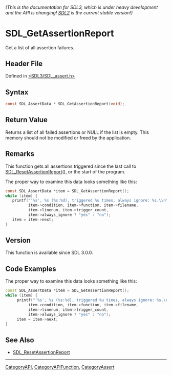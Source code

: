 ###### (This is the documentation for SDL3, which is under heavy development and the API is changing! [SDL2](https://wiki.libsdl.org/SDL2/) is the current stable version!)
# SDL_GetAssertionReport

Get a list of all assertion failures.

## Header File

Defined in [<SDL3/SDL_assert.h>](https://github.com/libsdl-org/SDL/blob/main/include/SDL3/SDL_assert.h)

## Syntax

```c
const SDL_AssertData * SDL_GetAssertionReport(void);

```

## Return Value

Returns a list of all failed assertions or NULL if the list is empty. This
memory should not be modified or freed by the application.

## Remarks

This function gets all assertions triggered since the last call to
[SDL_ResetAssertionReport](SDL_ResetAssertionReport)(), or the start of the
program.

The proper way to examine this data looks something like this:

```c
const SDL_AssertData *item = SDL_GetAssertionReport();
while (item) {
   printf("'%s', %s (%s:%d), triggered %u times, always ignore: %s.\\n",
          item->condition, item->function, item->filename,
          item->linenum, item->trigger_count,
          item->always_ignore ? "yes" : "no");
   item = item->next;
}
```

## Version

This function is available since SDL 3.0.0.

## Code Examples

The proper way to examine this data looks something like this:
```c++
const SDL_AssertData *item = SDL_GetAssertionReport();
while (item) {
     printf("'%s', %s (%s:%d), triggered %u times, always ignore: %s.\n",
          item->condition, item->function, item->filename,
          item->linenum, item->trigger_count,
          item->always_ignore ? "yes" : "no");
     item = item->next;
}
```

## See Also

- [SDL_ResetAssertionReport](SDL_ResetAssertionReport)

----
[CategoryAPI](CategoryAPI), [CategoryAPIFunction](CategoryAPIFunction), [CategoryAssert](CategoryAssert)

